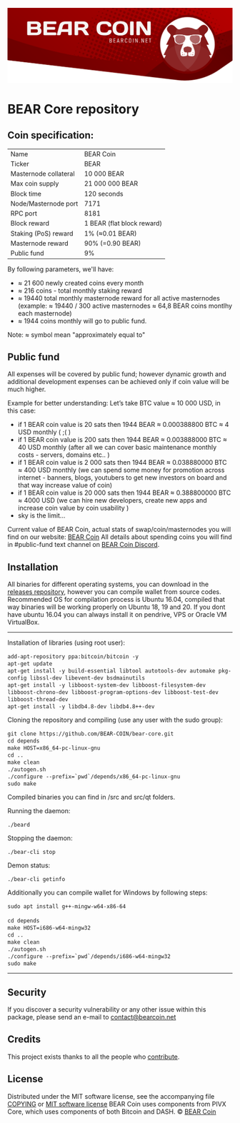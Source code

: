 <p align="center"><img src="https://raw.githubusercontent.com/BEAR-COIN/branding/master/img/header.png" /></p>

# BEAR Core repository

## Coin specification:
<table>
<tr><td>Name</td><td>BEAR Coin</td></tr>
<tr><td>Ticker</td><td>BEAR</td></tr>
<tr><td>Masternode collateral</td><td>10 000 BEAR</td></tr>
<tr><td>Max coin supply</td><td>21 000 000 BEAR</td></tr>
<tr><td>Block time</td><td>120 seconds</td></tr>
<tr><td>Node/Masternode port</td><td>7171</td></tr>
<tr><td>RPC port</td><td>8181</td></tr>
<tr><td>Block reward</td><td>1 BEAR (flat block reward)</td></tr>
<tr><td>Staking (PoS) reward</td><td>1% (≈0.01 BEAR)</td></tr>
<tr><td>Masternode reward</td><td>90% (=0.90 BEAR)</td></tr>
<tr><td>Public fund</td><td>9%</td></tr>
</table>

By following parameters, we'll have:
* ≈ 21 600 newly created coins every month
* ≈ 216 coins - total monthly staking reward
* ≈ 19440 total monthly masternode reward for all active masternodes (example: ≈ 19440 / 300 active masternodes ≈ 64,8 BEAR coins montlhy each masternode)
* ≈ 1944 coins monthly will go to public fund.

Note: ≈ symbol mean "approximately equal to"

## Public fund
All expenses will be covered by public fund; however dynamic growth and additional development expenses can be achieved only if coin value will be much higher.

Example for better understanding: 
Let’s take BTC value ≈ 10 000 USD, in this case:
* if 1 BEAR coin value is 20 sats then 1944 BEAR ≈ 0.000388800 BTC ≈ 4 USD monthly ( ;(  )
* if 1 BEAR coin value is 200 sats then 1944 BEAR ≈ 0.003888000 BTC ≈ 40 USD monthly (after all we can cover basic maintenance monthly costs - servers, domains etc.. )
* if 1 BEAR coin value is 2 000 sats then 1944 BEAR ≈ 0.038880000 BTC ≈ 400 USD monthly (we can spend some money for promotion across internet - banners, blogs, youtubers to get new investors on board and that way increase value of coin)
* if 1 BEAR coin value is 20 000 sats then 1944 BEAR ≈ 0.388800000 BTC ≈ 4000 USD (we can hire new developers, create new apps and increase coin value by coin usability )
* sky is the limit...

Current value of BEAR Coin, actual stats of swap/coin/masternodes you will find on our website: [BEAR Coin](https://bearcoin.net/) All details about spending coins you will find in #public-fund text channel on [BEAR Coin Discord](https://bearcoin.net/go/discord).

## Installation
All binaries for different operating systems, you can download in the [releases repository](https://github.com/BEAR-COIN/bear-core/releases), however you can compile wallet from source codes. Recommended OS for compilation process is Ubuntu 16.04, compiled that way binaries will be working properly on Ubuntu 18, 19 and 20. If you dont have ubuntu 16.04 you can always install it on pendrive, VPS or Oracle VM VirtualBox.

***
Installation of libraries (using root user):

    add-apt-repository ppa:bitcoin/bitcoin -y
    apt-get update
    apt-get install -y build-essential libtool autotools-dev automake pkg-config libssl-dev libevent-dev bsdmainutils
    apt-get install -y libboost-system-dev libboost-filesystem-dev libboost-chrono-dev libboost-program-options-dev libboost-test-dev libboost-thread-dev
    apt-get install -y libdb4.8-dev libdb4.8++-dev

Cloning the repository and compiling (use any user with the sudo group):

    git clone https://github.com/BEAR-COIN/bear-core.git
    cd depends
    make HOST=x86_64-pc-linux-gnu
    cd ..
    make clean
    ./autogen.sh
    ./configure --prefix=`pwd`/depends/x86_64-pc-linux-gnu
    sudo make
    
Compiled binaries you can find in /src and src/qt folders.
    
Running the daemon:

    ./beard 

Stopping the daemon:

    ./bear-cli stop

Demon status:

    ./bear-cli getinfo

Additionally you can compile wallet for Windows by following steps:

    sudo apt install g++-mingw-w64-x86-64

    cd depends
    make HOST=i686-w64-mingw32
    cd ..
    make clean
    ./autogen.sh
    ./configure --prefix=`pwd`/depends/i686-w64-mingw32
    sudo make

***

## Security
If you discover a security vulnerability or any other issue within this package, please send an e-mail to contact@bearcoin.net

## Credits
This project exists thanks to all the people who [contribute](../../contributors).

## License
Distributed under the MIT software license, see the accompanying file [COPYING](COPYING) or [MIT software license](http://www.opensource.org/licenses/mit-license.php)
BEAR Coin uses components from PIVX Core, which uses components of both Bitcoin and DASH.
© [BEAR Coin](https://bearcoin.net/)